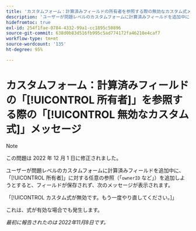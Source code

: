 ```yaml
---
title: 'カスタムフォーム：計算済みフィールドの所有者を参照する際の無効なカスタム式メッセージ'
description: 'ユーザーが問題レベルのカスタムフォームに計算済みフィールドを追加中に、所有者に対する任意の参照（「ownerID など」）を追加しようとすると、フィールドが保存されず、次のメッセージが表示されます。カスタム式が無効です。もう一度やり直してください'
hidefromtoc: true
exl-id: 254f1fae-0784-4332-99a1-cc1895c50896
source-git-commit: 638d0b83d516fb995c5ad774172fa46210e4caf7
workflow-type: tm+mt
source-wordcount: '135'
ht-degree: 95%

---
```


# カスタムフォーム：計算済みフィールドの「[!UICONTROL 所有者]」を参照する際の「[!UICONTROL 無効なカスタム式]」メッセージ

>[!NOTE]
>
>この問題は 2022 年 12 月 1 日に修正されました。

ユーザーが問題レベルのカスタムフォームに計算済みフィールドを追加中に、「[!UICONTROL 所有者]」に対する任意の参照（「`ownerID` など」）を追加しようとすると、フィールドが保存されず、次のメッセージが表示されます。

「[!UICONTROL カスタム式が無効です。もう一度やり直してください。]」

これは、式が有効な場合でも発生します。

_最初に報告されたのは 2022年11月8日です。_
